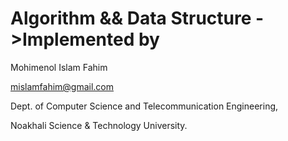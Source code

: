 # Algorithm && Data Structure ->Implemented by
Mohimenol Islam Fahim

mislamfahim@gmail.com

Dept. of Computer Science and Telecommunication Engineering,

Noakhali Science & Technology University.

